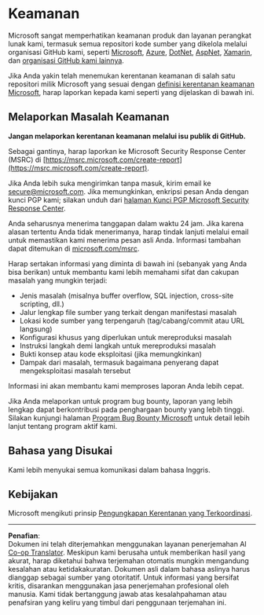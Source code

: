<!--
CO_OP_TRANSLATOR_METADATA:
{
  "original_hash": "8587f83cfded1bfab99fda4022f4df89",
  "translation_date": "2025-08-27T20:37:15+00:00",
  "source_file": "SECURITY.md",
  "language_code": "id"
}
-->
# Keamanan

Microsoft sangat memperhatikan keamanan produk dan layanan perangkat lunak kami, termasuk semua repositori kode sumber yang dikelola melalui organisasi GitHub kami, seperti [Microsoft](https://github.com/Microsoft), [Azure](https://github.com/Azure), [DotNet](https://github.com/dotnet), [AspNet](https://github.com/aspnet), [Xamarin](https://github.com/xamarin), dan [organisasi GitHub kami lainnya](https://opensource.microsoft.com/).

Jika Anda yakin telah menemukan kerentanan keamanan di salah satu repositori milik Microsoft yang sesuai dengan [definisi kerentanan keamanan Microsoft](https://docs.microsoft.com/en-us/previous-versions/tn-archive/cc751383(v=technet.10)), harap laporkan kepada kami seperti yang dijelaskan di bawah ini.

## Melaporkan Masalah Keamanan

**Jangan melaporkan kerentanan keamanan melalui isu publik di GitHub.**

Sebagai gantinya, harap laporkan ke Microsoft Security Response Center (MSRC) di [https://msrc.microsoft.com/create-report](https://msrc.microsoft.com/create-report).

Jika Anda lebih suka mengirimkan tanpa masuk, kirim email ke [secure@microsoft.com](mailto:secure@microsoft.com). Jika memungkinkan, enkripsi pesan Anda dengan kunci PGP kami; silakan unduh dari [halaman Kunci PGP Microsoft Security Response Center](https://www.microsoft.com/en-us/msrc/pgp-key-msrc).

Anda seharusnya menerima tanggapan dalam waktu 24 jam. Jika karena alasan tertentu Anda tidak menerimanya, harap tindak lanjuti melalui email untuk memastikan kami menerima pesan asli Anda. Informasi tambahan dapat ditemukan di [microsoft.com/msrc](https://www.microsoft.com/msrc).  

Harap sertakan informasi yang diminta di bawah ini (sebanyak yang Anda bisa berikan) untuk membantu kami lebih memahami sifat dan cakupan masalah yang mungkin terjadi:

  * Jenis masalah (misalnya buffer overflow, SQL injection, cross-site scripting, dll.)
  * Jalur lengkap file sumber yang terkait dengan manifestasi masalah
  * Lokasi kode sumber yang terpengaruh (tag/cabang/commit atau URL langsung)
  * Konfigurasi khusus yang diperlukan untuk mereproduksi masalah
  * Instruksi langkah demi langkah untuk mereproduksi masalah
  * Bukti konsep atau kode eksploitasi (jika memungkinkan)
  * Dampak dari masalah, termasuk bagaimana penyerang dapat mengeksploitasi masalah tersebut

Informasi ini akan membantu kami memproses laporan Anda lebih cepat.

Jika Anda melaporkan untuk program bug bounty, laporan yang lebih lengkap dapat berkontribusi pada penghargaan bounty yang lebih tinggi. Silakan kunjungi halaman [Program Bug Bounty Microsoft](https://microsoft.com/msrc/bounty) untuk detail lebih lanjut tentang program aktif kami.

## Bahasa yang Disukai

Kami lebih menyukai semua komunikasi dalam bahasa Inggris.

## Kebijakan

Microsoft mengikuti prinsip [Pengungkapan Kerentanan yang Terkoordinasi](https://www.microsoft.com/en-us/msrc/cvd).

---

**Penafian**:  
Dokumen ini telah diterjemahkan menggunakan layanan penerjemahan AI [Co-op Translator](https://github.com/Azure/co-op-translator). Meskipun kami berusaha untuk memberikan hasil yang akurat, harap diketahui bahwa terjemahan otomatis mungkin mengandung kesalahan atau ketidakakuratan. Dokumen asli dalam bahasa aslinya harus dianggap sebagai sumber yang otoritatif. Untuk informasi yang bersifat kritis, disarankan menggunakan jasa penerjemahan profesional oleh manusia. Kami tidak bertanggung jawab atas kesalahpahaman atau penafsiran yang keliru yang timbul dari penggunaan terjemahan ini.